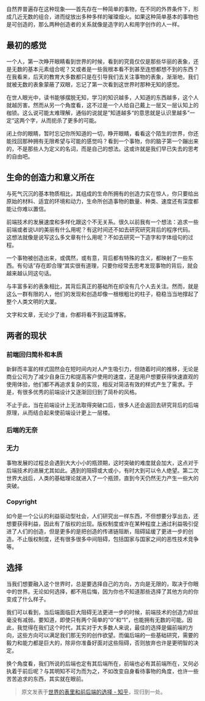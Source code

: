 自然界普遍存在这种现象——首先存在一种简单的事物，在不同的外界条件下，形成几近无数的组合，进而绽放出多种多样的璀璨烟火。如果这种简单基本的事物也是可创造的，那么两种创造者的关系就像是造字的人和用字创作的人一样。

## 最初的感觉

一个人，第一次睁开眼睛看到世界的时候，看到的究竟仅仅是那些华丽的表象，还是无数的基本元素组合呢？又或者是一些我根本看不到甚至连想都想不到的东西？在我看来，后天的教育大多数都只是在引导我们去关注事物的表象，渐渐地，我们就被无数的表象蒙蔽了双眼，忘记了第一次看到这世界时那种无知的感觉。

在世人眼光中，读书能够摆脱无知，学习的知识越多，人知道的东西越多，这个人就越厉害。然而从另一个角度看，这不过是一个人给自己戴上一层又一层认知上的枷锁。这么说可能太难理解，通俗的说就是”知道越多“的意思就是认识里越多”一定“这两个字，从而扼杀了更多的可能。

闭上你的眼睛，暂时忘记你所知道的一切，睁开眼睛，看看这个陌生的世界，你还能找回那种拥有无限希望与可能的感觉吗？看到一个事物，你的脑子第一个蹦出来的，不是那些人为定义的名词，而是自己的想法。这或许就是我们早已失去的思考的自由吧。

## 生命的创造力和意义所在

与死气沉沉的基本物质相比，其组成的生命所拥有的创造力实在惊人，你只要给出原始的材料、适宜的环境和动力，生命所创造事物的数量、种类、速度还有深度都能让你难以置信。

前端技术的发展速度和多样化跟这个不无关系。很久以前我有一个想法：追求一些前端或者说UI的美丽有什么用呢？有这时间还不如去研究研究背后的程序代码。这想法就像是说写这么多文章有什么用呢？不如去研究一下造字和字体组句的过程。

一个事物被创造出来，或偶然，或有意，背后都有特殊的含义，都映射了一些东西。有句话”存在即合理“其实很有道理，只要你经常去思考发现事物的背后，就会越来越认同这句话。

与丰富多彩的表象相比，其背后真正的基础所在却没有几个人去关注。然而，就是这么一群有限的人，他们的发现和创造却像一根根粗壮的柱子，稳稳当当地撑起了整个人类文明的大厦。

文字和文章，无论少了谁，你都将看不到这篇博客。

## 两者的现状

### 前端回归简朴和本质

新鲜而丰富的样式固然会在短时间内对人产生吸引力，但随着时间的推移，无论是商业公司为了减少自身压力和提高客户使用的速度，还是用户想要获得快速直观的使用体验，他们都不再追求复杂的实现，相反对简洁有效的样式产生了需求。于是，有很多优秀的前端设计又逐渐回归到了简朴的风格。

不止于此，当在前端设计上无法取得突破口后，很多人还会返回去研究背后的后端原理，从而结合起来使前端设计更上一层楼。

### 后端的无奈

### 无力

事物发展的过程总会遇到大大小小的瓶颈期，这时突破的难度就会加大，这点对于后端技术的进展尤其如此。遇到的阻碍或大或小，有时大到可以令人绝望。第二次世界大战后，人类的基础理论就进入了一个瓶颈，直到今天仍然无力产生一些大的突破。

### Copyright

如今是一个公认的利益驱动型社会，人们研究出一样东西，不但想要分享出去，还想要获得利益，因此有了版权的出现。版权制度或许在某种程度上通过利益吸引促进了人们的创造，但是更多的是把创造的传递链阻断，阻碍延缓了更进一步的创造。不止版权制度，还有很多很多中间阻碍，包括国家与国家之间的恶性技术竞争等。

## 选择

当我们想要融入这个世界时，总是要选择自己的方向，方向是无限的，取决于你眼中的世界。无论如何选择，都不用后悔，因为你也不知道那些选择了其他方向的你变成了什么样子。

我们可以看到，当后端面临巨大阻碍无法更进一步的时候，前端技术的创造力却丝毫没有减弱。要知道，即使只有两个简单的“0”和“1”，也能拥有无数的可能。因此，我觉得在我们这个时代，其实对于大多数人来说，最佳的选择是偏前端的方向，这些方向可以满足我们那无穷的创作欲望。而偏后端的一些基础研究，需要的毅力和能力都是巨大的，除非你准备好面对这些阻碍，否则放弃也许是更明智的决定。

换个角度看，我们所说的后端也定有其后端所在，前端也必有其前端所在，又何必执着于前后呢？与其明知不可为而为之，不如改变自身看待事物的角度，也许一些苦苦追求的东西，其实就在眼前。

> 原文发表于[世界的表里和前后端的选择 - 知乎](https://zhuanlan.zhihu.com/p/60871376)，现归到一处。

<!-- ##{"timestamp":1553875200}## -->